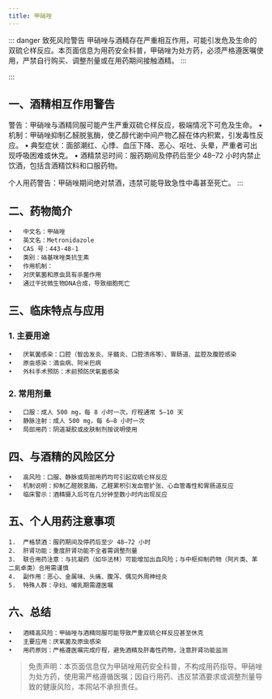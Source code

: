 ```yaml
---
title: 甲硝唑
---
```


::: danger 致死风险警告
甲硝唑与酒精存在严重相互作用，可能引发危及生命的双硫仑样反应。本页面信息为用药安全科普，甲硝唑为处方药，必须严格遵医嘱使用，严禁自行购买、调整剂量或在用药期间接触酒精。
:::

:::
## 一、酒精相互作用警告
警告：甲硝唑与酒精同服可能产生严重双硫仑样反应，极端情况下可危及生命。
	•	机制：甲硝唑抑制乙醛脱氢酶，使乙醇代谢中间产物乙醛在体内积累，引发毒性反应。
	•	典型症状：面部潮红、心悸、血压下降、恶心、呕吐、头晕，严重者可出现呼吸困难或休克。
	•	酒精禁忌时间：服药期间及停药后至少 48–72 小时内禁止饮酒，包括含酒精饮料和口服药物。

个人用药警告：甲硝唑期间绝对禁酒，违禁可能导致急性中毒甚至死亡。
:::

## 二、药物简介
	•	中文名：甲硝唑
	•	英文名：Metronidazole
	•	CAS 号：443-48-1
	•	类别：硝基咪唑类抗生素
	•	作用机制：
	•	对厌氧菌和原虫具有杀菌作用
	•	通过干扰微生物DNA合成，导致细胞死亡

## 三、临床特点与应用
### 1.	主要用途
	•	厌氧菌感染：口腔（智齿发炎、牙髓炎、口腔溃疡等）、胃肠道、盆腔及腹腔感染
	•	原虫感染：滴虫病、阿米巴病
	•	外科手术预防：术前预防厌氧菌感染

### 2.	常用剂量
	•	口服：成人 500 mg，每 8 小时一次，疗程通常 5–10 天
	•	静脉注射：成人 500 mg，每 6–8 小时一次
	•	局部用药：阴道凝胶或皮肤制剂按说明使用

## 四、与酒精的风险区分
	•	高风险：口服、静脉或局部用药均可引起双硫仑样反应
	•	机制说明：抑制乙醛脱氢酶，乙醛累积引发血管扩张、心血管毒性和胃肠道反应
	•	临床警示：酒精摄入后可在几分钟至数小时内出现反应

## 五、个人用药注意事项
	1.	严格禁酒：服药期间及停药后至少 48–72 小时
	2.	肝肾功能：重度肝肾功能不全者需调整剂量
	3.	联合用药注意：与抗凝药（如华法林）可能增加出血风险；与中枢抑制药物（阿片类、苯二氮卓类）合用需谨慎
	4.	副作用：恶心、金属味、头痛、腹泻、偶见外周神经炎
	5.	特殊人群：孕妇、哺乳期需遵医嘱

## 六、总结
	•	酒精高风险：甲硝唑与酒精同服可能导致严重双硫仑样反应甚至休克
	•	主要应用：厌氧菌及原虫感染
	•	用药原则：严格遵医嘱完成疗程，避免酒精及肝毒性药物，注意肝肾功能监测


> 免责声明：本页面信息仅为甲硝唑用药安全科普，不构成用药指导。甲硝唑为处方药，使用需严格遵循医嘱；因自行用药、违反禁酒要求或调整剂量导致的健康风险，本网站不承担责任。
```